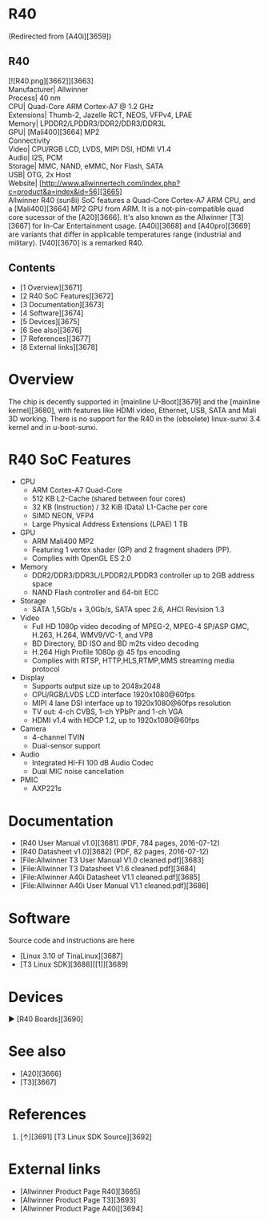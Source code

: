 # R40
(Redirected from [A40i][3659])
 
R40  
---  
[![R40.png][3662]][3663]  
Manufacturer|  Allwinner  
Process|  40 nm  
CPU|  Quad-Core ARM Cortex-A7 @ 1.2 GHz  
Extensions|  Thumb-2, Jazelle RCT, NEOS, VFPv4, LPAE  
Memory|  LPDDR2/LPDDR3/DDR2/DDR3/DDR3L  
GPU|  [Mali400][3664] MP2  
Connectivity  
Video|  CPU/RGB LCD, LVDS, MIPI DSI, HDMI V1.4  
Audio|  I2S, PCM  
Storage|  MMC, NAND, eMMC, Nor Flash, SATA  
USB|  OTG, 2x Host  
Website|  [http://www.allwinnertech.com/index.php?c=product&a=index&id=56][3665]  
Allwinner R40 (sun8i) SoC features a Quad-Core Cortex-A7 ARM CPU, and a [Mali400][3664] MP2 GPU from ARM. It is a not-pin-compatible quad core sucessor of the [A20][3666]. It's also known as the Allwinner [T3][3667] for In-Car Entertainment usage. [A40i][3668] and [A40pro][3669] are variants that differ in applicable temperatures range (industrial and military). [V40][3670] is a remarked R40. 
## Contents
  * [1 Overview][3671]
  * [2 R40 SoC Features][3672]
  * [3 Documentation][3673]
  * [4 Software][3674]
  * [5 Devices][3675]
  * [6 See also][3676]
  * [7 References][3677]
  * [8 External links][3678]

# Overview
The chip is decently supported in [mainline U-Boot][3679] and the [mainline kernel][3680], with features like HDMI video, Ethernet, USB, SATA and Mali 3D working. 
There is no support for the R40 in the (obsolete) linux-sunxi 3.4 kernel and in u-boot-sunxi. 
# R40 SoC Features
  * CPU 
    * ARM Cortex-A7 Quad-Core
    * 512 KB L2-Cache (shared between four cores)
    * 32 KB (Instruction) / 32 KiB (Data) L1-Cache per core
    * SIMD NEON, VFP4
    * Large Physical Address Extensions (LPAE) 1 TB
  * GPU 
    * ARM Mali400 MP2
    * Featuring 1 vertex shader (GP) and 2 fragment shaders (PP).
    * Complies with OpenGL ES 2.0
  * Memory 
    * DDR2/DDR3/DDR3L/LPDDR2/LPDDR3 controller up to 2GB address space
    * NAND Flash controller and 64-bit ECC
  * Storage 
    * SATA 1,5Gb/s + 3,0Gb/s, SATA spec 2.6, AHCI Revision 1.3
  * Video 
    * Full HD 1080p video decoding of MPEG-2, MPEG-4 SP/ASP GMC, H.263, H.264, WMV9/VC-1, and VP8
    * BD Directory, BD ISO and BD m2ts video decoding
    * H.264 High Profile 1080p @ 45 fps encoding
    * Complies with RTSP, HTTP,HLS,RTMP,MMS streaming media protocol
  * Display 
    * Supports output size up to 2048x2048
    * CPU/RGB/LVDS LCD interface 1920x1080@60fps
    * MIPI 4 lane DSI interface up to 1920x1080@60fps resolution
    * TV out: 4-ch CVBS, 1-ch YPbPr and 1-ch VGA
    * HDMI v1.4 with HDCP 1.2, up to 1920x1080@60fps
  * Camera 
    * 4-channel TVIN
    * Dual-sensor support
  * Audio 
    * Integrated HI-FI 100 dB Audio Codec
    * Dual MIC noise cancellation
  * PMIC 
    * AXP221s

# Documentation
  * [R40 User Manual v1.0][3681] (PDF, 784 pages, 2016-07-12)
  * [R40 Datasheet v1.0][3682] (PDF, 82 pages, 2016-07-12)
  * [File:Allwinner T3 User Manual V1.0 cleaned.pdf][3683]
  * [File:Allwinner T3 Datasheet V1.6 cleaned.pdf][3684]
  * [File:Allwinner A40i Datasheet V1.1 cleaned.pdf][3685]
  * [File:Allwinner A40i User Manual V1.1 cleaned.pdf][3686]

# Software
Source code and instructions are here 
  * [Linux 3.10 of TinaLinux][3687]
  * [T3 Linux SDK][3688][[1]][3689]

# Devices
► [R40 Boards][3690]
# See also
  * [A20][3666]
  * [T3][3667]

# References
  1. [↑][3691] [T3 Linux SDK Source][3692]

# External links
  * [Allwinner Product Page R40][3665]
  * [Allwinner Product Page T3][3693]
  * [Allwinner Product Page A40i][3694]
